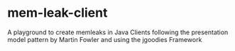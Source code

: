 # mem-leak-client
A playground to create memleaks in Java Clients following the presentation model pattern by Martin Fowler and using the jgoodies Framework
